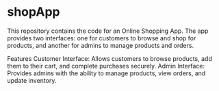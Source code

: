 # shopApp
This repository contains the code for an Online Shopping App. The app provides two interfaces: one for customers to browse and shop for products, and another for admins to manage products and orders.

Features
Customer Interface: Allows customers to browse products, add them to their cart, and complete purchases securely.
Admin Interface: Provides admins with the ability to manage products, view orders, and update inventory.
